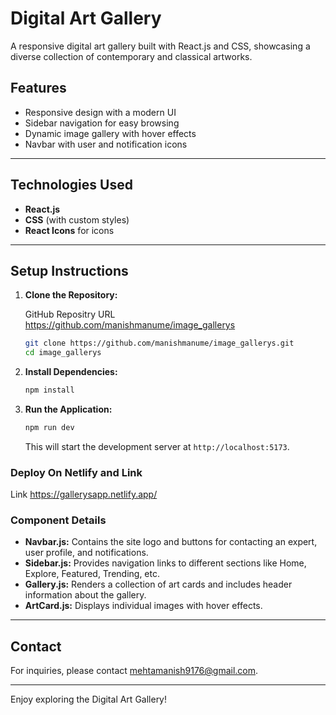# Digital Art Gallery

A responsive digital art gallery built with React.js and CSS, showcasing a diverse collection of contemporary and classical artworks.

## Features

- Responsive design with a modern UI
- Sidebar navigation for easy browsing
- Dynamic image gallery with hover effects
- Navbar with user and notification icons

---

## Technologies Used

- **React.js**
- **CSS** (with custom styles)
- **React Icons** for icons

---

## Setup Instructions

1. **Clone the Repository:**

   GitHub Repositry URL https://github.com/manishmanume/image_gallerys

   ```bash
   git clone https://github.com/manishmanume/image_gallerys.git
   cd image_gallerys
   ```

2. **Install Dependencies:**

   ```bash
   npm install
   ```

3. **Run the Application:**

   ```bash
   npm run dev
   ```

   This will start the development server at `http://localhost:5173`.

### Deploy On Netlify and Link

Link https://gallerysapp.netlify.app/



### Component Details

- **Navbar.js:** Contains the site logo and buttons for contacting an expert, user profile, and notifications.
- **Sidebar.js:** Provides navigation links to different sections like Home, Explore, Featured, Trending, etc.
- **Gallery.js:** Renders a collection of art cards and includes header information about the gallery.
- **ArtCard.js:** Displays individual images with hover effects.

---



## Contact

For inquiries, please contact [mehtamanish9176@gmail.com](mailto:mehtamanish9176@gmail.com).

---

Enjoy exploring the Digital Art Gallery!

